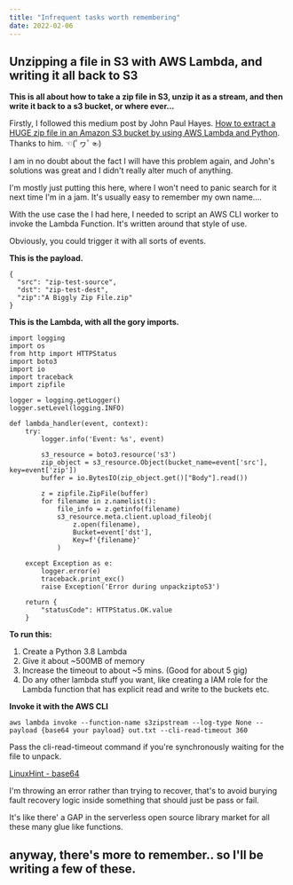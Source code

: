 ```yaml
---
title: "Infrequent tasks worth remembering"
date: 2022-02-06
---
```



## Unzipping a file in S3 with AWS Lambda, and writing it all back to S3

**This is all about how to take a zip file in S3, unzip it as a stream, and then write it back to a s3 bucket, or where ever...**

Firstly, I followed this medium post by John Paul Hayes. [How to extract a HUGE zip file in an Amazon S3 bucket by using AWS Lambda and Python](https://medium.com/@johnpaulhayes/how-extract-a-huge-zip-file-in-an-amazon-s3-bucket-by-using-aws-lambda-and-python-e32c6cf58f06). Thanks to him. ☜(ﾟヮﾟ☜)

I am in no doubt about the fact I will have this problem again, and John's solutions was great and I didn't really alter much of anything. 

I'm mostly just putting this here, where I won't need to panic search for it next time I'm in a jam. It's usually easy to remember my own name....

With the use case the I had here, I needed to script an AWS CLI worker to invoke the Lambda Function. It's written around that style of use. 

Obviously, you could trigger it with all sorts of events.  

**This is the payload.**

```
{
  "src": "zip-test-source",
  "dst": "zip-test-dest",
  "zip":"A Biggly Zip File.zip"
}
```

**This is the Lambda, with all the gory imports.**
```
import logging
import os
from http import HTTPStatus
import boto3
import io
import traceback
import zipfile

logger = logging.getLogger()
logger.setLevel(logging.INFO)

def lambda_handler(event, context):
    try:        
        logger.info('Event: %s', event)       
        
        s3_resource = boto3.resource('s3')
        zip_object = s3_resource.Object(bucket_name=event['src'], key=event['zip'])
        buffer = io.BytesIO(zip_object.get()["Body"].read())
        
        z = zipfile.ZipFile(buffer)
        for filename in z.namelist():
            file_info = z.getinfo(filename)
            s3_resource.meta.client.upload_fileobj(
                z.open(filename),
                Bucket=event['dst'],
                Key=f'{filename}'
            )

    except Exception as e:
        logger.error(e)
        traceback.print_exc()
        raise Exception('Error during unpackziptoS3')
    
    return {
        "statusCode": HTTPStatus.OK.value        
    }
```

**To run this:**
1. Create a Python 3.8 Lambda
2. Give it about ~500MB of memory
3. Increase the timeout to about ~5 mins. (Good for about 5 gig)
4. Do any other lambda stuff you want, like creating a IAM role for the Lambda function that has explicit read and write to the buckets etc.

**Invoke it with the AWS CLI**
```
aws lambda invoke --function-name s3zipstream --log-type None --payload {base64 your payload} out.txt --cli-read-timeout 360
```

Pass the cli-read-timeout command if you're synchronously waiting for the file to unpack.

[LinuxHint - base64](https://linuxhint.com/bash_base64_encode_decode/)

I'm throwing an error rather than trying to recover, that's to avoid burying fault recovery logic inside something that should just be pass or fail.

It's like there' a GAP in the serverless open source library market for all these many glue like functions.

anyway, there's more to remember.. so I'll be writing a few of these.
---






